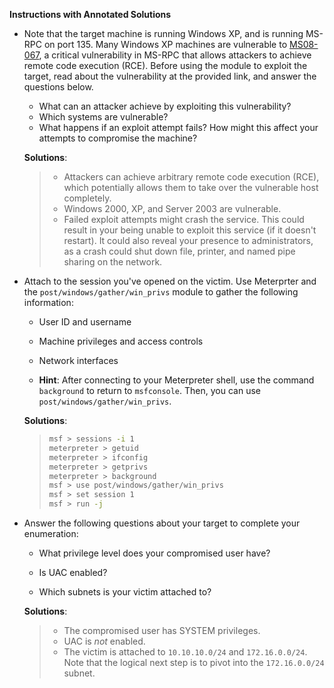 **Instructions with Annotated Solutions**

- Note that the target machine is running Windows XP, and is running MS-RPC on port 135. Many Windows XP machines are vulnerable to [MS08-067](https://support.microsoft.com/en-us/help/958644/ms08-067-vulnerability-in-server-service-could-allow-remote-code-execu), a critical vulnerability in MS-RPC that allows attackers to achieve remote code execution (RCE). Before using the module to exploit the target, read about the vulnerability at the provided link, and answer the questions below.
  - What can an attacker achieve by exploiting this vulnerability?
  - Which systems are vulnerable?
  - What happens if an exploit attempt fails? How might this affect your attempts to compromise the machine?

  **Solutions**:
  >   - Attackers can achieve arbitrary remote code execution (RCE), which potentially allows them to take over the vulnerable host completely.
  >   - Windows 2000, XP, and Server 2003 are vulnerable.
  >   - Failed exploit attempts might crash the service. This could result in your being unable to exploit this service (if it doesn't restart). It could also reveal your presence to administrators, as a crash could shut down file, printer, and named pipe sharing on the network.

- Attach to the session you've opened on the victim. Use Meterprter and the `post/windows/gather/win_privs` module to gather the following information:

  - User ID and username

  - Machine privileges and access controls

  - Network interfaces

  - **Hint**: After connecting to your Meterpreter shell, use the command `background` to return to `msfconsole`. Then, you can use `post/windows/gather/win_privs`.

  **Solutions**:
  > ```bash
  > msf > sessions -i 1
  > meterpreter > getuid
  > meterpreter > ifconfig
  > meterpreter > getprivs
  > meterpreter > background
  > msf > use post/windows/gather/win_privs
  > msf > set session 1
  > msf > run -j
  > ```


- Answer the following questions about your target to complete your enumeration:

  - What privilege level does your compromised user have?

  - Is UAC enabled?

  - Which subnets is your victim attached to?

  **Solutions**:
  >   - The compromised user has SYSTEM privileges.
  >   - UAC is _not_ enabled.
  >   - The victim is attached to `10.10.10.0/24` and `172.16.0.0/24`.
  > Note that the logical next step is to pivot into the `172.16.0.0/24` subnet.
